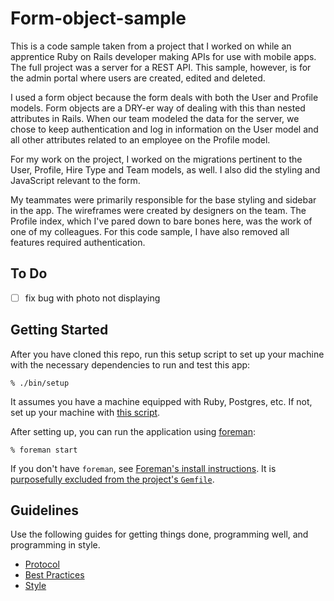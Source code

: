 # Form-object-sample

This is a code sample taken from a project that I worked on while an apprentice Ruby on Rails developer making APIs for use with mobile apps.  The full project was a server for a REST API.  This sample, however, is for the admin portal where users are created, edited and deleted.

I used a form object because the form deals with both the User and Profile models. Form objects are a DRY-er way of dealing with this than nested attributes in Rails.  When our team modeled the data for the server, we chose to keep authentication and log in information on the User model and all other attributes related to an employee on the Profile model.

For my work on the project, I worked on the migrations pertinent to the User, Profile, Hire Type and Team models, as well.  I also did the styling and JavaScript relevant to the form.

My teammates were primarily responsible for the base styling and sidebar in the app.  The wireframes were created by designers on the team.  The Profile index, which I've pared down to bare bones here, was the work of one of my colleagues.  For this code sample, I have also removed all features required authentication.

## To Do
- [ ] fix bug with photo not displaying

## Getting Started

After you have cloned this repo, run this setup script to set up your machine
with the necessary dependencies to run and test this app:

    % ./bin/setup

It assumes you have a machine equipped with Ruby, Postgres, etc. If not, set up
your machine with [this script].

[this script]: https://github.com/thoughtbot/laptop

After setting up, you can run the application using [foreman]:

    % foreman start

If you don't have `foreman`, see [Foreman's install instructions][foreman]. It
is [purposefully excluded from the project's `Gemfile`][exclude].

[foreman]: https://github.com/ddollar/foreman
[exclude]: https://github.com/ddollar/foreman/pull/437#issuecomment-41110407

## Guidelines

Use the following guides for getting things done, programming well, and
programming in style.

* [Protocol](http://github.com/thoughtbot/guides/blob/master/protocol)
* [Best Practices](http://github.com/thoughtbot/guides/blob/master/best-practices)
* [Style](http://github.com/thoughtbot/guides/blob/master/style)
